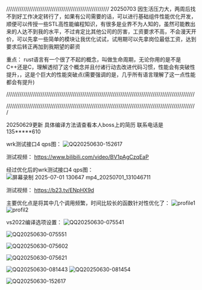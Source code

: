 
//////////////////////////////////////////////////////
20250703  因生活压力大，两周后找不到好工作决定转行了，如果有公司需要的话，可以进行基础组件性能优化开发，顺便可以传授一些STL高性能编程知识，有很多是业界不为人知的，虽然可能教出来的人达不到我的水平，不过肯定比其他公司的厉害，工资要求不高，不会漫天开价，可以先拿一些简单的模块让我优化试试，试用期可以先拿岗位最低工资，达到要求后转正再加到我期望的薪资



重点：
rust语言有一个很了不起的概念，叫做生命周期，无论你用的是不是C++还是C，理解透彻了这个概念并且付诸行动去改进代码习惯，性能会有突破性提升，，这是个巨大的性能突破点(需要强调的是，几乎所有语言理解了这一点性能都会有提升)

///////////////////////////////////////////////////////////////////////////////////////////////////

////////////////////////////////////////////////////////////////////////////////////////////////////



20250629更新  具体编译方法请查看本人boss上的简历   联系电话是135*****610



wrk测试接口4 qps图：
![QQ20250630-152617](https://github.com/user-attachments/assets/da3ea4b5-2657-4553-aa7a-e976055663bc)

测试视频：
https://www.bilibili.com/video/BV1pAgCzqEaP

经过优化后的wrk测试接口4  qps图：
![屏幕录制 2025-07-01 130647 mp4_20250701_131046711](https://github.com/user-attachments/assets/2b226413-54ba-4e75-bfbc-6b76f7176f50)

测试视频：
https://b23.tv/ENpHX9d


 

主要优化点是将其中几个调用频繁，时间比较长的函数针对性优化了：
![profile1](https://github.com/user-attachments/assets/e0a2ae49-6852-4cd9-bad1-dc4382dbe819)
![profil2](https://github.com/user-attachments/assets/27e4dcde-9714-4b9a-bf70-a0e8ba0ab7df)














vs2022编译选项设置：
![QQ20250630-075541](https://github.com/user-attachments/assets/e48d1fee-c0fb-440d-bb53-1fc784cbc389)

![QQ20250630-075551](https://github.com/user-attachments/assets/6fd00da1-3e50-4a33-9172-64032b01911d)

![QQ20250630-075602](https://github.com/user-attachments/assets/b80ccb84-048f-4090-bc79-b6c5ac38d156)

![QQ20250630-075621](https://github.com/user-attachments/assets/64aeff04-3978-4fe6-a21f-99cbec8498dc)

![QQ20250630-081443](https://github.com/user-attachments/assets/544e0d9f-1f97-4960-8c10-c828d2b75d34)
![QQ20250630-081454](https://github.com/user-attachments/assets/97f3efe0-2a98-4dbb-bf97-fba6ebd34549)

![QQ20250630-152617](https://github.com/user-attachments/assets/0a570152-e83f-4566-be2b-ad7934b90886)
